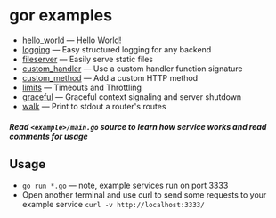 # **gor examples**

* [hello_world](https://github.com/pchchv/gor/blob/main/examples/hello_world/main.go) — Hello World!
* [logging](https://github.com/pchchv/gor/blob/main/examples/logging/main.go) — Easy structured logging for any backend
* [fileserver](https://github.com/pchchv/gor/blob/main/examples/fileserver/main.go) — Easily serve static files
* [custom_handler](https://github.com/pchchv/gor/blob/main/examples/custom_handler/main.go) — Use a custom handler function signature
* [custom_method](https://github.com/pchchv/gor/blob/main/examples/custom_method/main.go) — Add a custom HTTP method
* [limits](https://github.com/pchchv/gor/blob/main/examples/limits/main.go) — Timeouts and Throttling
* [graceful](https://github.com/pchchv/gor/blob/main/examples/graceful/main.go) — Graceful context signaling and server shutdown
* [walk](https://github.com/pchchv/gor/blob/main/examples/walk/main.go) — Print to stdout a router's routes

##### Read `<example>/main.go` source to learn how service works and read comments for usage

## Usage

* `go run *.go` — note, example services run on port 3333
* Open another terminal and use curl to send some requests to your example service `curl -v http://localhost:3333/`